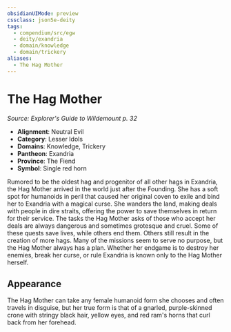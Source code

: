 ```yaml
---
obsidianUIMode: preview
cssclass: json5e-deity
tags:
  - compendium/src/egw
  - deity/exandria
  - domain/knowledge
  - domain/trickery
aliases:
  - The Hag Mother
---
```

# The Hag Mother
*Source: Explorer's Guide to Wildemount p. 32* 

- **Alignment**: Neutral Evil
- **Category**: Lesser Idols
- **Domains**: Knowledge, Trickery
- **Pantheon**: Exandria
- **Province**: The Fiend
- **Symbol**: Single red horn

Rumored to be the oldest hag and progenitor of all other hags in Exandria, the Hag Mother arrived in the world just after the Founding. She has a soft spot for humanoids in peril that caused her original coven to exile and bind her to Exandria with a magical curse. She wanders the land, making deals with people in dire straits, offering the power to save themselves in return for their service. The tasks the Hag Mother asks of those who accept her deals are always dangerous and sometimes grotesque and cruel. Some of these quests save lives, while others end them. Others still result in the creation of more hags. Many of the missions seem to serve no purpose, but the Hag Mother always has a plan. Whether her endgame is to destroy her enemies, break her curse, or rule Exandria is known only to the Hag Mother herself.

## Appearance

The Hag Mother can take any female humanoid form she chooses and often travels in disguise, but her true form is that of a gnarled, purple-skinned crone with stringy black hair, yellow eyes, and red ram's horns that curl back from her forehead.
